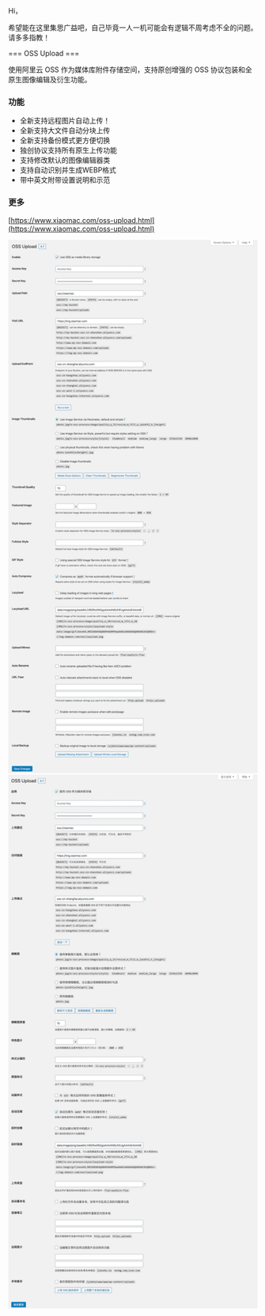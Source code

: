 Hi，

希望能在这里集思广益吧，自己毕竟一人一机可能会有逻辑不周考虑不全的问题。请多多指教！




=== OSS Upload ===

使用阿里云 OSS 作为媒体库附件存储空间，支持原创增强的 OSS 协议包装和全原生图像编辑及衍生功能。

### 功能 ###

* 全新支持远程图片自动上传！
* 全新支持大文件自动分块上传
* 全新支持备份模式更方便切换
* 独创协议支持所有原生上传功能
* 支持修改默认的图像编辑器类
* 支持自动识别并生成WEBP格式
* 带中英文附带设置说明和示范

### 更多 ###

[https://www.xiaomac.com/oss-upload.html](https://www.xiaomac.com/oss-upload.html)

<img alt="Screenshot" width="728" src="screenshot-1.png">

<img alt="Screenshot" width="728" src="screenshot-2.png">
